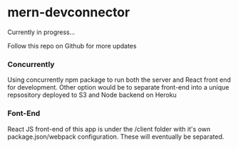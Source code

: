 # mern-devconnector

Currently in progress...

Follow this repo on Github for more updates

### Concurrently

Using concurrently npm package to run both the server and React front end for development. Other option would be to separate front-end into a unique repsository deployed to S3 and Node backend on Heroku

### Font-End
React JS front-end of this app is under the /client folder with it's own package.json/webpack configuration. These will eventually be separated.